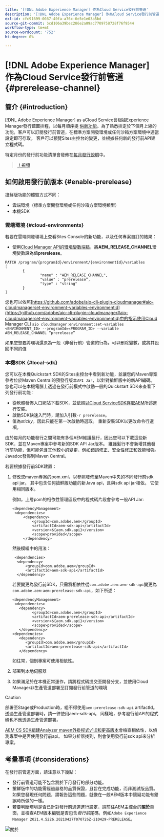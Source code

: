 ```yaml
---
title: '[!DNL Adobe Experience Manager] 作為Cloud Service發行前管道'
description: '[!DNL Adobe Experience Manager] 作為Cloud Service發行前管道'
exl-id: cfc91699-0087-40fa-a76c-0e5e1e03a5bd
source-git-commit: bcd106a39bec286e2a09ac7709758728f76f9544
workflow-type: tm+mt
source-wordcount: '752'
ht-degree: 0%

---
```


# [!DNL Adobe Experience Manager] 作為Cloud Service發行前管道 {#prerelease-channel}


## 簡介 {#introduction}

[!DNL Adobe Experience Manager] as aCloud Service會根據Experience Manager發行藍圖排程，以每月順序提 [供新功能](https://experienceleague.adobe.com/docs/experience-manager-release-information/aem-release-updates/update-releases-roadmap.html?lang=en#aem-as-cloud-service)。為了熟悉排定於下個月上線的功能，客戶可以訂閱發行前管道，在標準方案開發環境或任何沙箱方案環境中適當設定即可存取。 客戶可以預覽Sites主控台的變更，並根據任何新的發行前API建立程式碼。

特定月份的發行前功能清單會發佈在[每月發行說明](/help/release-notes/release-notes-cloud/release-notes-current.md)中。

>[！視頻](/help/release-notes/assets/prerelease-overview.mp4)

## 如何啟用發行前版本 {#enable-prerelease}

搶鮮版功能的體驗方式不同：

* 雲端環境（標準方案開發環境或任何沙箱方案環境類型）
* 本機SDK

### 雲端環境 {#cloud-environments}

若要在雲端開發環境上查看Sites Console的新功能，以及任何專案自訂的結果：

* 使用[Cloud Manager API的環境變數端點](https://www.adobe.io/apis/experiencecloud/cloud-manager/api-reference.html#/Variables/patchEnvironmentVariables)，將&#x200B;**AEM_RELEASE_CHANNEL**&#x200B;環境變數設為值&#x200B;**prerelease**。

```
PATCH /program/{programId}/environment/{environmentId}/variables
[
        {
                "name" : "AEM_RELEASE_CHANNEL",
                "value" : "prerelease",
                "type" : "string"
        }
]
```

您也可以依照[https://github.com/adobe/aio-cli-plugin-cloudmanager#aio-cloudmanagerset-environment-variables-environmentid](https://github.com/adobe/aio-cli-plugin-cloudmanager#aio-cloudmanagerset-environment-variables-environmentid)中的指示使用Cloud Manager CLI
```aio cloudmanager:environment:set-variables <ENVIRONMENT_ID> --programId=<PROGRAM_ID> --variable AEM_RELEASE_CHANNEL “prerelease”```


如果您想要將環境還原為一般（非發行前）管道的行為，可以刪除變數，或將其設回不同的值

### 本機SDK {#local-sdk}

您可以在本機Quickstart SDK的Sites主控台中看到新功能，並讓您的Maven專案參考位於Maven Central的預發行版本`API Jar`，以針對搶鮮版中的新API編碼。 您也可以在本機電腦上透過在發行前模式中啟動一般的Quickstart SDK來查看下列發行前功能：

* 從軟體發佈入口網站下載SDK，並依照[以Cloud ServiceSDK存取AEM](/help/implementing/developing/introduction/aem-as-a-cloud-service-sdk.md)所述進行安裝。
* 啟動SDK快速入門時，請加入引數`-r prerelease`。
* 值為&#x200B;*sticky*，因此只能在第一次啟動時選取。 重新安裝SDK以更改命令行選項。

由於每月的功能發行之間可能有多個AEM維護髮行，因此您可以下載這些新SDK，並在Maven專案中參考新的SDK API Jar版本。 維護髮行不會新增其他發行前功能，但可能包含其他較小的變更，例如錯誤修正、安全性修正和效能增強。
Javadoc發佈到Maven Central。

若要根據發行前SDK建置：

1. 修改您maven專案的pom.xml，以參照發佈至Maven中央的不同發行前sdk api jar。 其中包含任何搶鮮版功能的新Java api，且與sdk api jar相依。 它使用相同版本。

   例如，上層pom的相依性管理區段中的程式碼片段會參考一般API Jar:

   ```
   <dependencyManagement>
    <dependencies>
        <dependency>
            <groupId>com.adobe.aem</groupId>
            <artifactId>aem-sdk-api</artifactId>
            <version>${aem.sdk.api}</version>
            <scope>provided</scope>
        </dependency>
   ```

   然後模組中的用法：

   ```
    <dependencies>
     <dependency>
         <groupId>com.adobe.aem</groupId>
         <artifactId>aem-sdk-api</artifactId>
     </dependency>
   ```

   若要變更為發行前SDK，只需將相依性從`com.adobe.aem:aem-sdk-api`變更為`com.adobe.aem:aem-prerelease-sdk-api`，如下所述：

   ```
   <dependencyManagement>
    <dependencies>
      <dependency>
            <groupId>com.adobe.aem</groupId>
            <artifactId>aem-prerelease-sdk-api</artifactId>
            <version>${aem.sdk.api}</version>
            <scope>provided</scope>
      </dependency>
   <dependencies>
      <dependency>
         <groupId>com.adobe.aem</groupId>
         <artifactId>aem-prerelease-sdk-api</artifactId>
      </dependency>
   ```

   如往常，個別專案可使用相依性。

1. 部署到本地伺服器
1. 如果滿足於在本機正常運作，請將程式碼提交至開發分支，並使用Cloud Manager非生產管道部署至訂閱發行前管道的環境

>[!CAUTION]
部署至Stage或Production時，絕不得使用`aem-prerelease-sdk-api` artifactId。 透過生產管道部署時，請一律使用aem-sdk-api。 同樣地，參考發行前API的程式碼也不應透過生產管道部署。

[AEM CS SDK組建Analyzer maven外掛程式v1.0和更高版本](https://experienceleague.adobe.com/docs/experience-manager-core-components/using/developing/archetype/build-analyzer-maven-plugin.html?lang=en#developing)會檢查相依性，以偵測專案中是否使用發行前api。 如果分析器找到，則會使用發行前sdk api來分析專案。

## 考量事項 {#considerations}

在發行前管道方面，請注意以下幾點：

* 發行前管道可能不包含將於下月發行的部分功能。
* 搶鮮版中的功能需經過嚴格的品質保證，且旨在完成功能，而非測試版品質。 如果您發現任何問題，請報告這些問題，就像在一般AEM版本中懷疑功能有錯誤時所做的一樣。
* 若要判斷環境是否已針對發行前通道進行設定，請前往AEM主控台的&#x200B;**關於**&#x200B;頁面，並檢查AEM版本編號是否包含&#x200B;*發行前*&#x200B;尾碼，例如```Adobe Experience Manager 2021.4.5226.20210427T070726Z-210429-PRERELEASE```。

![關於](/help/release-notes/assets/about.png)
